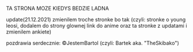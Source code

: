 TA STRONA MOZE KIEDYS BEDZIE LADNA

update(21.12.2021) zmienilem troche stronke bo tak (czyli: stronke o young leosi, dodalem do strony glownej link do anime oraz ta stronke z updatami i zmienilem ankiete)

pozdrawia serdecznie: ©JestemBartol (czyli: Bartek aka. "TheSkibako") 
